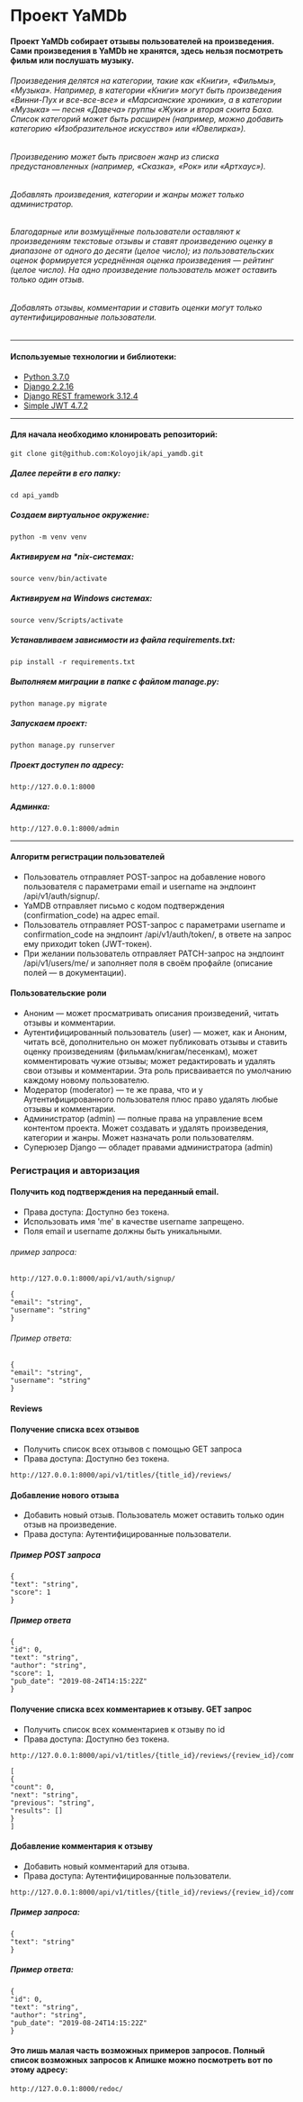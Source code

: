 # Проект YaMDb
#### Проект YaMDb собирает отзывы пользователей на произведения. Сами произведения в YaMDb не хранятся, здесь нельзя посмотреть фильм или послушать музыку.
###### Произведения делятся на категории, такие как «Книги», «Фильмы», «Музыка». Например, в категории «Книги» могут быть произведения «Винни-Пух и все-все-все» и «Марсианские хроники», а в категории «Музыка» — песня «Давеча» группы «Жуки» и вторая сюита Баха. Список категорий может быть расширен (например, можно добавить категорию «Изобразительное искусство» или «Ювелирка»).
###### Произведению может быть присвоен жанр из списка предустановленных (например, «Сказка», «Рок» или «Артхаус»).
###### Добавлять произведения, категории и жанры может только администратор.
###### Благодарные или возмущённые пользователи оставляют к произведениям текстовые отзывы и ставят произведению оценку в диапазоне от одного до десяти (целое число); из пользовательских оценок формируется усреднённая оценка произведения — рейтинг (целое число). На одно произведение пользователь может оставить только один отзыв.
###### Добавлять отзывы, комментарии и ставить оценки могут только аутентифицированные пользователи.
***
#### Используемые технологии и библиотеки:
- [Python 3.7.0](https://www.python.org/doc/)
- [Django 2.2.16](https://docs.djangoproject.com/en/4.1/releases/2.2.16/)
- [Django REST framework 3.12.4](https://www.django-rest-framework.org/)
- [Simple JWT 4.7.2](https://django-rest-framework-simplejwt.readthedocs.io/en/latest/)
***
#### Для начала необходимо клонировать репозиторий:
```
git clone git@github.com:Koloyojik/api_yamdb.git
```
##### Далее перейти в его папку:
```
cd api_yamdb
```
##### Создаем виртуальное окружение:
```
python -m venv venv
```
##### Активируем на *nix-системах:
```
source venv/bin/activate
```
##### Активируем на Windows системах:
```
source venv/Scripts/activate
```
##### Устанавливаем зависимости из файла requirements.txt:
```
pip install -r requirements.txt
```
##### Выполняем миграции в папке с файлом manage.py:
```
python manage.py migrate
```
##### Запускаем проект:
```
python manage.py runserver
```
##### Проект доступен по адресу:
```
http://127.0.0.1:8000
```
##### Админка:
```
http://127.0.0.1:8000/admin
```
---
#### Алгоритм регистрации пользователей
- Пользователь отправляет POST-запрос на добавление нового пользователя с параметрами email и username на эндпоинт /api/v1/auth/signup/.
- YaMDB отправляет письмо с кодом подтверждения (confirmation_code) на адрес email.
- Пользователь отправляет POST-запрос с параметрами username и confirmation_code на эндпоинт /api/v1/auth/token/, в ответе на запрос ему приходит token (JWT-токен).
- При желании пользователь отправляет PATCH-запрос на эндпоинт /api/v1/users/me/ и заполняет поля в своём профайле (описание полей — в документации).
#### Пользовательские роли
- Аноним — может просматривать описания произведений, читать отзывы и комментарии.
- Аутентифицированный пользователь (user) — может, как и Аноним, читать всё, дополнительно он может публиковать отзывы и ставить оценку произведениям (фильмам/книгам/песенкам), может комментировать чужие отзывы; может редактировать и удалять свои отзывы и комментарии. Эта роль присваивается по умолчанию каждому новому пользователю.
- Модератор (moderator) — те же права, что и у Аутентифицированного пользователя плюс право удалять любые отзывы и комментарии.
- Администратор (admin) — полные права на управление всем контентом проекта. Может создавать и удалять произведения, категории и жанры. Может назначать роли пользователям.
- Суперюзер Django — обладет правами администратора (admin)
### Регистрация и авторизация
#### Получить код подтверждения на переданный email.
- Права доступа: Доступно без токена.
- Использовать имя 'me' в качестве username запрещено.
- Поля email и username должны быть уникальными.

###### пример запроса:
```
http://127.0.0.1:8000/api/v1/auth/signup/
```
```
{
"email": "string",
"username": "string"
}
```
###### Пример ответа:
```
{
"email": "string",
"username": "string"
}
```
#### Reviews
#### Получение списка всех отзывов
- Получить список всех отзывов с помощью GET запроса
- Права доступа: Доступно без токена.
```
http://127.0.0.1:8000/api/v1/titles/{title_id}/reviews/
```
#### Добавление нового отзыва
- Добавить новый отзыв. Пользователь может оставить только один отзыв на произведение.
-  Права доступа: Аутентифицированные пользователи.
##### Пример POST запроса
```
{
"text": "string",
"score": 1
}
```
##### Пример ответа
```
{
"id": 0,
"text": "string",
"author": "string",
"score": 1,
"pub_date": "2019-08-24T14:15:22Z"
}
```
#### Получение списка всех комментариев к отзыву. GET запрос
- Получить список всех комментариев к отзыву по id
- Права доступа: Доступно без токена.
```
http://127.0.0.1:8000/api/v1/titles/{title_id}/reviews/{review_id}/comments/
```
```
[
{
"count": 0,
"next": "string",
"previous": "string",
"results": []
}
]
```
#### Добавление комментария к отзыву
- Добавить новый комментарий для отзыва.
- Права доступа: Аутентифицированные пользователи.
```
http://127.0.0.1:8000/api/v1/titles/{title_id}/reviews/{review_id}/comments/
```
##### Пример запроса:
```
{
"text": "string"
}
```
##### Пример ответа:
```
{
"id": 0,
"text": "string",
"author": "string",
"pub_date": "2019-08-24T14:15:22Z"
}
```
#### Это лишь малая часть возможных примеров запросов. Полный список возможных запросов к Апишке можно посмотреть вот по этому адресу:
```
http://127.0.0.1:8000/redoc/
```
